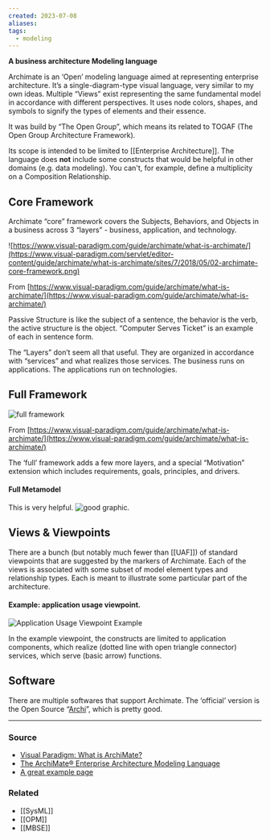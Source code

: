```yaml
---
created: 2023-07-08
aliases: 
tags:
  - modeling
---
```

**A business architecture Modeling language**

Archimate is an ‘Open’ modeling language aimed at representing enterprise architecture. It’s a single-diagram-type visual language, very similar to my own ideas. Multiple “Views” exist representing the same fundamental model in accordance with different perspectives. It uses node colors, shapes, and symbols to signify the types of elements and their essence.

It was build by “The Open Group”, which means its related to TOGAF (The Open Group Architecture Framework).

Its scope is intended to be limited to [[Enterprise Architecture]]. The language does **not** include some constructs that would be helpful in other domains (e.g. data modeling). You can't, for example, define a multiplicity on a Composition Relationship.

## Core Framework

Archimate “core” framework covers the Subjects, Behaviors, and Objects in a business across 3 “layers” - business, application, and technology.

![https://www.visual-paradigm.com/guide/archimate/what-is-archimate/](https://www.visual-paradigm.com/servlet/editor-content/guide/archimate/what-is-archimate/sites/7/2018/05/02-archimate-core-framework.png)

From [https://www.visual-paradigm.com/guide/archimate/what-is-archimate/](https://www.visual-paradigm.com/guide/archimate/what-is-archimate/)

Passive Structure is like the subject of a sentence, the behavior is the verb, the active structure is the object. “Computer Serves Ticket” is an example of each in sentence form.

The “Layers” don’t seem all that useful. They are organized in accordance with “services” and what realizes those services. The business runs on applications. The applications run on technologies.

## Full Framework

![full framework](https://www.visual-paradigm.com/servlet/editor-content/guide/archimate/what-is-archimate/sites/7/2018/05/05-archimate-full-framework.png)

From [https://www.visual-paradigm.com/guide/archimate/what-is-archimate/](https://www.visual-paradigm.com/guide/archimate/what-is-archimate/)

The ‘full’ framework adds a few more layers, and a special “Motivation” extension which includes requirements, goals, principles, and drivers.

#### Full Metamodel
This is very helpful.
![good graphic.](https://www.hosiaisluoma.fi/blog/wp-content/uploads/2018/09/Metamodel-3.1-full-1.png)

## Views & Viewpoints

There are a bunch (but notably much fewer than [[UAF]]) of standard viewpoints that are suggested by the markers of Archimate. Each of the views is associated with some subset of model element types and relationship types. Each is meant to illustrate some particular part of the architecture. 
#### Example: application usage viewpoint.
![Application Usage Viewpoint Example](https://cdn-images.visual-paradigm.com/guide/archimate/full-archimate-viewpoints-guide/05-archimate-application-usage-viewpoint.png)

In the example viewpoint, the constructs are limited to application components, which realize (dotted line with open triangle connector) services, which serve (basic arrow) functions.
## Software

There are multiple softwares that support Archimate. The ‘official’ version is the Open Source “[Archi](https://www.archimatetool.com)”, which is pretty good.

****
### Source
- [Visual Paradigm: What is ArchiMate?](https://www.visual-paradigm.com/guide/archimate/what-is-archimate/)
- [The ArchiMate® Enterprise Architecture Modeling Language](https://www.opengroup.org/archimate-forum/archimate-overview)
- [A great example page](https://gbruneau.github.io/ArchiMate/)

### Related
- [[SysML]] 
- [[OPM]] 
- [[MBSE]]